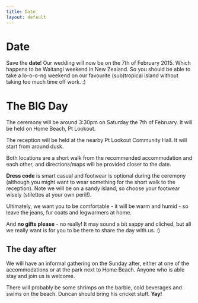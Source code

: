 ```yaml
---
title: Date
layout: default
---
```


# Date

Save the **date**! Our wedding will now be on the 7th of February 2015. Which happens to be Waitangi weekend in New Zealand. So you should be able to take a lo-o-o-ng weekend on our favourite (sub)tropical island without taking too much time off work. :)

# The BIG Day

The ceremony will be around 3:30pm on Saturday the 7th of February. It will be held on Home Beach, Pt Lookout.&nbsp;

The reception will be held at the nearby Pt Lookout Community Hall. It will start from around dusk.

Both locations are a short walk from the recommended accommodation and each other, and directions/maps will be provided closer to the date.

**Dress code** is smart casual and footwear is optional during the ceremony (although you might want to wear something for the short walk to the reception). Note we will be on a sandy island, so choose your footwear wisely (stilettos at your own peril!).

Ultimately, we want you to be comfortable - it will be warm and humid - so leave the jeans, fur coats and legwarmers at home.

And **no gifts please** - no really! It may sound a bit sappy and cliched, but all we really want is for you to be there to share the day with us. :)


## The day after

We will have an informal gathering on the Sunday after, either at one of the accommodations or at the park next to Home Beach. Anyone who is able stay and join us is welcome. 

There will probably be some shrimps on the barbie, cold beverages and swims on the beach. Duncan should bring his cricket stuff.&nbsp;**Yay!**

